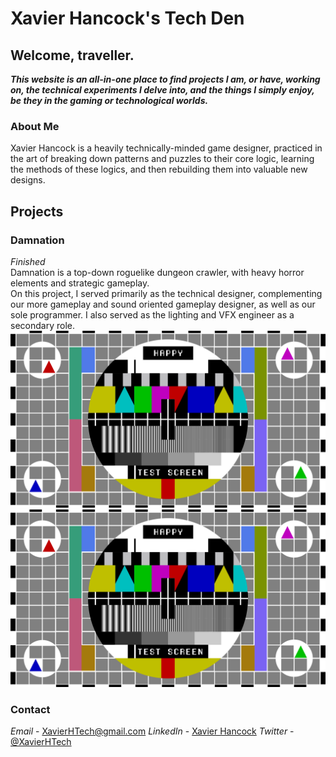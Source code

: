 # Xavier Hancock's Tech Den
## Welcome, traveller.

***This website is an all-in-one place to find projects I am, or have, working on, the technical experiments I delve into, and the things I simply enjoy, be they in the gaming or technological worlds.***

### About Me
Xavier Hancock is a heavily technically-minded game designer, practiced in the art of breaking down patterns and puzzles to their core logic, learning the methods of these logics, and then rebuilding them into valuable new designs. </br>

## Projects
### Damnation
_Finished_ </br>
Damnation is a top-down roguelike dungeon crawler, with heavy horror elements and strategic gameplay. </br>
On this project, I served primarily as the technical designer, complementing our more gameplay and sound oriented gameplay designer, as well as our sole programmer. I also served as the lighting and VFX engineer as a secondary role.
<img align="centre" src="https://github.com/Arbiter04032000/xhTech/blob/master/Testimage.png">
![alt text](https://github.com/Arbiter04032000/xhTech/blob/master/Testimage.png "This syntax is for descriptions")

### Contact

*Email* - XavierHTech@gmail.com     *LinkedIn* - [Xavier Hancock](https://www.linkedin.com/in/xavier-hancock-a25282176/)     *Twitter* - [@XavierHTech](https://twitter.com/XavierHTech)
